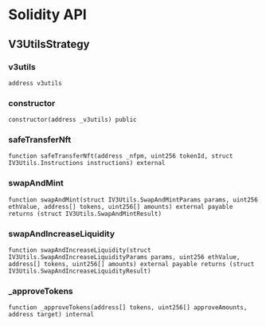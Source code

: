 # Solidity API

## V3UtilsStrategy

### v3utils

```solidity
address v3utils
```

### constructor

```solidity
constructor(address _v3utils) public
```

### safeTransferNft

```solidity
function safeTransferNft(address _nfpm, uint256 tokenId, struct IV3Utils.Instructions instructions) external
```

### swapAndMint

```solidity
function swapAndMint(struct IV3Utils.SwapAndMintParams params, uint256 ethValue, address[] tokens, uint256[] amounts) external payable returns (struct IV3Utils.SwapAndMintResult)
```

### swapAndIncreaseLiquidity

```solidity
function swapAndIncreaseLiquidity(struct IV3Utils.SwapAndIncreaseLiquidityParams params, uint256 ethValue, address[] tokens, uint256[] amounts) external payable returns (struct IV3Utils.SwapAndIncreaseLiquidityResult)
```

### _approveTokens

```solidity
function _approveTokens(address[] tokens, uint256[] approveAmounts, address target) internal
```

